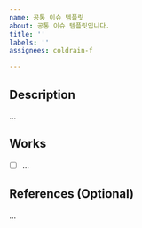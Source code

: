 ```yaml
---
name: 공통 이슈 템플릿
about: 공통 이슈 템플릿입니다.
title: ''
labels: ''
assignees: coldrain-f

---
```


## Description

...

## Works

- [ ] ...

## References (Optional)

...
